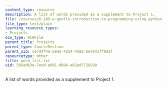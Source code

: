 ```yaml
---
content_type: resource
description: A list of words provided as a supplement to Project 1.
file: /courses/6-189-a-gentle-introduction-to-programming-using-python-january-iap-2008/505ed63e7ecda091d884e02ad7726599_word_list.txt
file_type: text/plain
learning_resource_types:
- Projects
ocw_type: OCWFile
parent_title: Projects
parent_type: CourseSection
parent_uid: ce7d4f4a-59ad-4d14-4592-be7641ff9daf
resourcetype: Other
title: word_list.txt
uid: 505ed63e-7ecd-a091-d884-e02ad7726599
---
```

A list of words provided as a supplement to Project 1.

